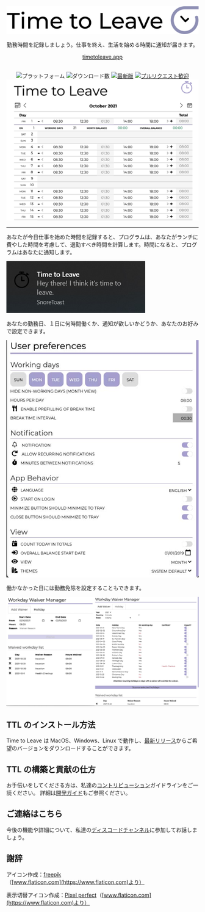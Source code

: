 <div align="center">
  <img src="../../assets/timetoleave.png" alt="Time to Leave ロゴ">

  <p>勤務時間を記録しましょう。仕事を終え、生活を始める時間に通知が届きます。</p>

[timetoleave.app](https://timetoleave.app/)

  <br/>

<img src="https://img.shields.io/badge/platforms-Windows%20%7C%20MacOS%20%7C%20Linux-green" alt="プラットフォーム">
<img src="https://img.shields.io/github/downloads/TTLApp/time-to-leave/total" alt="ダウンロード数">
<a href="https://github.com/TTLApp/time-to-leave/releases/latest"><img src="https://img.shields.io/github/v/release/TTLApp/time-to-leave" alt="最新版"></a>
<a href="http://makeapullrequest.com/"><img src="https://img.shields.io/badge/PRs-welcome-purple" alt="プルリクエスト歓迎"></a>

   <br/>

  <img src="../images/screenshot.jpg" alt="Time to Leave スクリーンショット">

  <br/>

</div>

---

あなたが今日仕事を始めた時間を記録すると、プログラムは、あなたがランチに費やした時間を考慮して、退勤すべき時間を計算します。時間になると、プログラムはあなたに通知します。

<img src="../images/notification.jpg" alt="Time to Leave Notification">

あなたの勤務日、１日に何時間働くか、通知が欲しいかどうか、あなたのお好みで設定できます。

<img src="../images/preferences.jpg" alt="Time to Leave Preferences">

働かなかった日には勤務免除を設定することもできます。

<img src="../images/waiver_manager.jpg" alt="Time to Leave Waiver Manager">

## TTL のインストール方法

Time to Leave は MacOS、Windows、Linux で動作し、[最新リリース](https://github.com/TTLApp/time-to-leave/releases/latest)からご希望のバージョンをダウンロードすることができます。

## TTL の構築と貢献の仕方

お手伝いをしてくださる方は、私達の[コントリビューション](../CONTRIBUTING.md)ガイドラインをご一読ください。
詳細は[開発ガイド](../DEVELOPMENT.md)もご参照ください。

## ご連絡はこちら

今後の機能や詳細について、私達の[ディスコードチャンネル](https://discord.gg/P3KkEF5)に参加してお話しましょう。

## 謝辞

アイコン作成：[freepik](https://www.flaticon.com/authors/freepik) （[www.flaticon.com](https://www.flaticon.com)より）

表示切替アイコン作成：[Pixel perfect](https://www.flaticon.com/authors/pixel-perfect)（[www.flaticon.com](https://www.flaticon.com)より）
